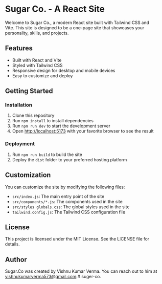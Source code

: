 # Sugar Co. - A React Site

Welcome to Sugar Co., a modern React site built with Tailwind CSS and Vite. This site is designed to be a one-page site that showcases your personality, skills, and projects.

## Features

* Built with React and Vite
* Styled with Tailwind CSS
* Responsive design for desktop and mobile devices
* Easy to customize and deploy

## Getting Started

### Installation

1. Clone this repository
2. Run `npm install` to install dependencies
3. Run `npm run dev` to start the development server
4. Open [http://localhost:5173](http://localhost:5173) with your favorite browser to see the result

### Deployment

1. Run `npm run build` to build the site
2. Deploy the `dist` folder to your preferred hosting platform

## Customization

You can customize the site by modifying the following files:

* `src/index.js`: The main entry point of the site
* `src/components/*.js`: The components used in the site
* `src/styles globals.css`: The global styles used in the site
* `tailwind.config.js`: The Tailwind CSS configuration file

## License

This project is licensed under the MIT License. See the LICENSE file for details.

## Author

Sugar.Co was created by Vishnu Kumar Verma. You can reach out to him at vishnukumarverma573@gmail.com.#   s u g e r - c o .  
 